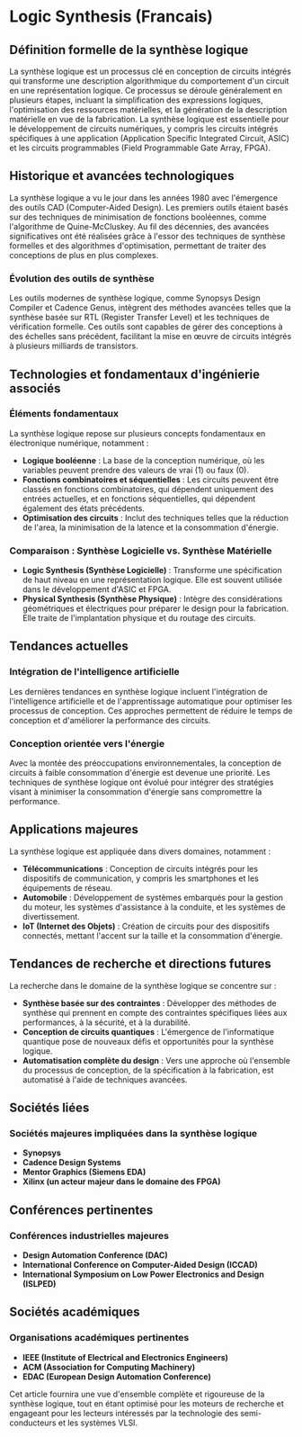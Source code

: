 # Logic Synthesis (Francais)

## Définition formelle de la synthèse logique

La synthèse logique est un processus clé en conception de circuits intégrés qui transforme une description algorithmique du comportement d'un circuit en une représentation logique. Ce processus se déroule généralement en plusieurs étapes, incluant la simplification des expressions logiques, l'optimisation des ressources matérielles, et la génération de la description matérielle en vue de la fabrication. La synthèse logique est essentielle pour le développement de circuits numériques, y compris les circuits intégrés spécifiques à une application (Application Specific Integrated Circuit, ASIC) et les circuits programmables (Field Programmable Gate Array, FPGA).

## Historique et avancées technologiques

La synthèse logique a vu le jour dans les années 1980 avec l'émergence des outils CAD (Computer-Aided Design). Les premiers outils étaient basés sur des techniques de minimisation de fonctions booléennes, comme l'algorithme de Quine-McCluskey. Au fil des décennies, des avancées significatives ont été réalisées grâce à l'essor des techniques de synthèse formelles et des algorithmes d'optimisation, permettant de traiter des conceptions de plus en plus complexes.

### Évolution des outils de synthèse

Les outils modernes de synthèse logique, comme Synopsys Design Compiler et Cadence Genus, intègrent des méthodes avancées telles que la synthèse basée sur RTL (Register Transfer Level) et les techniques de vérification formelle. Ces outils sont capables de gérer des conceptions à des échelles sans précédent, facilitant la mise en œuvre de circuits intégrés à plusieurs milliards de transistors.

## Technologies et fondamentaux d'ingénierie associés

### Éléments fondamentaux

La synthèse logique repose sur plusieurs concepts fondamentaux en électronique numérique, notamment :

- **Logique booléenne** : La base de la conception numérique, où les variables peuvent prendre des valeurs de vrai (1) ou faux (0).
- **Fonctions combinatoires et séquentielles** : Les circuits peuvent être classés en fonctions combinatoires, qui dépendent uniquement des entrées actuelles, et en fonctions séquentielles, qui dépendent également des états précédents.
- **Optimisation des circuits** : Inclut des techniques telles que la réduction de l'area, la minimisation de la latence et la consommation d'énergie.

### Comparaison : Synthèse Logicielle vs. Synthèse Matérielle

- **Logic Synthesis (Synthèse Logicielle)** : Transforme une spécification de haut niveau en une représentation logique. Elle est souvent utilisée dans le développement d'ASIC et FPGA.
- **Physical Synthesis (Synthèse Physique)** : Intègre des considérations géométriques et électriques pour préparer le design pour la fabrication. Elle traite de l'implantation physique et du routage des circuits.

## Tendances actuelles

### Intégration de l'intelligence artificielle

Les dernières tendances en synthèse logique incluent l'intégration de l'intelligence artificielle et de l'apprentissage automatique pour optimiser les processus de conception. Ces approches permettent de réduire le temps de conception et d'améliorer la performance des circuits.

### Conception orientée vers l'énergie

Avec la montée des préoccupations environnementales, la conception de circuits à faible consommation d'énergie est devenue une priorité. Les techniques de synthèse logique ont évolué pour intégrer des stratégies visant à minimiser la consommation d'énergie sans compromettre la performance.

## Applications majeures

La synthèse logique est appliquée dans divers domaines, notamment :

- **Télécommunications** : Conception de circuits intégrés pour les dispositifs de communication, y compris les smartphones et les équipements de réseau.
- **Automobile** : Développement de systèmes embarqués pour la gestion du moteur, les systèmes d'assistance à la conduite, et les systèmes de divertissement.
- **IoT (Internet des Objets)** : Création de circuits pour des dispositifs connectés, mettant l'accent sur la taille et la consommation d'énergie.

## Tendances de recherche et directions futures

La recherche dans le domaine de la synthèse logique se concentre sur :

- **Synthèse basée sur des contraintes** : Développer des méthodes de synthèse qui prennent en compte des contraintes spécifiques liées aux performances, à la sécurité, et à la durabilité.
- **Conception de circuits quantiques** : L'émergence de l'informatique quantique pose de nouveaux défis et opportunités pour la synthèse logique.
- **Automatisation complète du design** : Vers une approche où l'ensemble du processus de conception, de la spécification à la fabrication, est automatisé à l'aide de techniques avancées.

## Sociétés liées

### Sociétés majeures impliquées dans la synthèse logique

- **Synopsys**
- **Cadence Design Systems**
- **Mentor Graphics (Siemens EDA)**
- **Xilinx (un acteur majeur dans le domaine des FPGA)**

## Conférences pertinentes

### Conférences industrielles majeures

- **Design Automation Conference (DAC)**
- **International Conference on Computer-Aided Design (ICCAD)**
- **International Symposium on Low Power Electronics and Design (ISLPED)**

## Sociétés académiques

### Organisations académiques pertinentes

- **IEEE (Institute of Electrical and Electronics Engineers)**
- **ACM (Association for Computing Machinery)**
- **EDAC (European Design Automation Conference)**

Cet article fournira une vue d'ensemble complète et rigoureuse de la synthèse logique, tout en étant optimisé pour les moteurs de recherche et engageant pour les lecteurs intéressés par la technologie des semi-conducteurs et les systèmes VLSI.